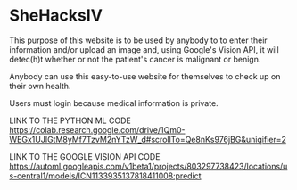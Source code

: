 # SheHacksIV
This purpose of this website is to be used by anybody to  to enter their information and/or upload an image and, using Google's Vision API, it will detec(h)t whether or not the patient's cancer is malignant or benign. 

Anybody can use this easy-to-use website for themselves to check up on their own health. 

Users must login because medical information is private. 


LINK TO THE PYTHON ML CODE 
https://colab.research.google.com/drive/1Qm0-WEGx1UJIGtM8yMf7TzvM2nYTzW_d#scrollTo=Qe8nKs976jBG&uniqifier=2


LINK TO THE GOOGLE VISION API CODE
https://automl.googleapis.com/v1beta1/projects/803297738423/locations/us-central1/models/ICN1133935137818411008:predict